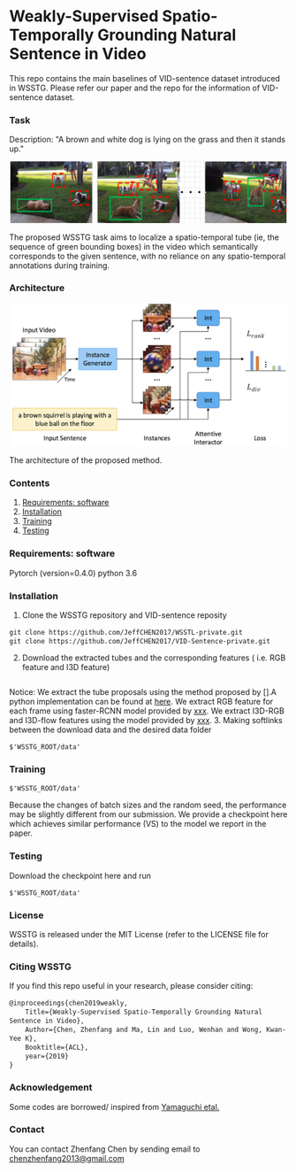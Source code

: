 # Weakly-Supervised Spatio-Temporally Grounding Natural Sentence in Video  

This repo contains the main baselines of VID-sentence dataset introduced in WSSTG.
Please refer our paper and the repo for the information of VID-sentence dataset.


### Task

<p align="center">
<figcaption>Description: "A brown and white dog is lying on the grass and then it stands up."</figcaption>
</p>
<p align="center">
<img src="images/task.png" alt="task" width="500px">
</p>
<p align="center">
<figcaption>The proposed WSSTG task aims to localize a spatio-temporal tube (ie, the sequence of green bounding boxes) in the video which semantically corresponds to the given sentence, with no reliance on any spatio-temporal annotations during training.</figcaption>
</p>

### Architecture

<p align="center">
<img src="images/frm.png" alt="architecture" width="500px">
</p>
<p align="center">
<figcaption>The architecture of the proposed method.</figcaption>
</p>

### Contents
1. [Requirements: software](#requirements-software)
3. [Installation](#installation)
4. [Training](#Training)
5. [Testing](#Testing)

### Requirements: software
Pytorch (version=0.4.0)
python 3.6 

### Installation

1. Clone the WSSTG repository and VID-sentence reposity
  ```Shell
  git clone https://github.com/JeffCHEN2017/WSSTL-private.git
  git clone https://github.com/JeffCHEN2017/VID-Sentence-private.git
  ```

2. Download the extracted tubes and the corresponding features ( i.e. RGB feature and I3D feature)
  ```Shell
  
  ```
  Notice: We extract the tube proposals using the method proposed by [].A python implementation can be found at [here]().
  We extract RGB feature for each frame using faster-RCNN model provided by [xxx]().
  We extract I3D-RGB and I3D-flow features using the model provided by [xxx]().
3. Making softlinks between the download data and the desired data folder
```Shell
$'WSSTG_ROOT/data'
```

### Training
```Shell
$'WSSTG_ROOT/data'
```
Because the changes of batch sizes and the random seed, the performance may be slightly different from our submission. We provide a checkpoint here which achieves similar performance (VS) to the model we report in the paper.

### Testing
Download the checkpoint here and run
```Shell
$'WSSTG_ROOT/data'
```

### License

WSSTG is released under the MIT License (refer to the LICENSE file for details).

### Citing WSSTG

If you find this repo useful in your research, please consider citing:

    @inproceedings{chen2019weakly,
        Title={Weakly-Supervised Spatio-Temporally Grounding Natural Sentence in Video},
        Author={Chen, Zhenfang and Ma, Lin and Luo, Wenhan and Wong, Kwan-Yee K},
        Booktitle={ACL},
        year={2019}
    }

### Acknowledgement
Some codes are borrowed/ inspired from [Yamaguchi etal.](https://www.mi.t.u-tokyo.ac.jp/projects/person_search/)

### Contact

You can contact Zhenfang Chen by sending email to chenzhenfang2013@gmail.com
